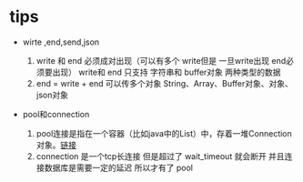 # tips

- wirte ,end,send,json
  1. write 和 end 必须成对出现（可以有多个 write但是 一旦write出现 end必须要出现） write和 end 只支持 字符串和 buffer对象 两种类型的数据
  2. end  = write + end 可以传多个对象 String、Array、Buffer对象、对象、json对象

- pool和connection
  1. pool连接是指在一个容器（比如java中的List）中，存着一堆Connection对象。[链接](https://segmentfault.com/q/1010000002589976)
  2. connection 是一个tcp长连接  但是超过了 wait_timeout 就会断开 并且连接数据库是需要一定的延迟 所以才有了 pool